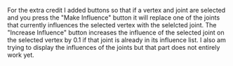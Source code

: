 For the extra credit I added buttons so that if a vertex and joint are selected and you press the "Make Influence" button it will replace one of the joints that currently influences the selected vertex with the selelcted joint. The "Increase Influence" button increases the influence of the selected joint on the selected vertex by 0.1 if that joint is already in its influence list. I also am trying to display the influences of the joints but that part does not entirely work yet.